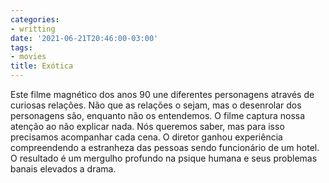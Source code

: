 ```yaml
---
categories:
- writting
date: '2021-06-21T20:46:00-03:00'
tags:
- movies
title: Exótica
---
```


Este filme magnético dos anos 90 une diferentes personagens através de curiosas relações. Não que as relações o sejam, mas o desenrolar dos personagens são, enquanto não os entendemos. O filme captura nossa atenção ao não explicar nada. Nós queremos saber, mas para isso precisamos acompanhar cada cena. O diretor ganhou experiência compreendendo a estranheza das pessoas sendo funcionário de um hotel. O resultado é um mergulho profundo na psique humana e seus problemas banais elevados a drama.

